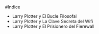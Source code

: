 #Indice

* Larry Plotter y El Bucle Filosofal
* Larry Plotter y La Clave Secreta del Wifi
* Larry Plotter y El Prisionero del Fierewall

